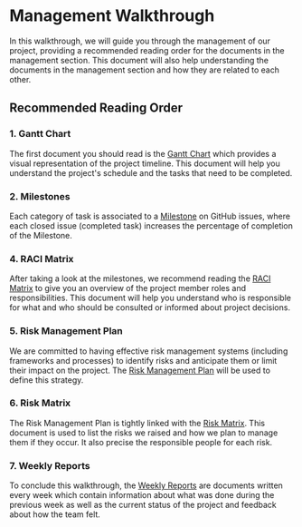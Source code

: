 # Management Walkthrough
In this walkthrough, we will guide you through the management of our project, providing a recommended reading order for the documents in the management section. This document will also help understanding the documents in the management section and how they are related to each other.

## Recommended Reading Order

### 1. Gantt Chart

The first document you should read is the [Gantt Chart](https://github.com/orgs/algosup/projects/24/views/6) which provides a visual representation of the project timeline. This document will help you understand the project's schedule and the tasks that need to be completed.

### 2. Milestones

Each category of task is associated to a [Milestone](https://github.com/algosup/2023-2024-project-4-sportshield-team-8/milestones) on GitHub issues, where each closed issue (completed task) increases the percentage of completion of the Milestone.

### 4. RACI Matrix

After taking a look at the milestones, we recommend reading the [RACI Matrix](https://github.com/algosup/2023-2024-project-4-sportshield-team-8/blob/Documents/documents/management/RACI.pdf) to give you an overview of the project member roles and responsibilities. This document will help you understand who is responsible for what and who should be consulted or informed about project decisions.

### 5. Risk Management Plan

We are committed to having effective risk management
systems (including frameworks and processes) to identify risks and anticipate them or limit their impact on the project. The [Risk Management Plan](https://github.com/algosup/2023-2024-project-4-sportshield-team-8/blob/Documents/documents/management/riskManagementPlan.md) will be used to define this strategy.

### 6. Risk Matrix

The Risk Management Plan is tightly linked with the [Risk Matrix](https://docs.google.com/spreadsheets/d/1QgjEpX6zDKX6CISM6p01qlBDyDhuG23k/edit?usp=sharing&ouid=106192134047636225563&rtpof=true&sd=true). This document is used to list the risks we raised and how we plan to manage them if they occur. It also precise the responsible people for each risk.

### 7. Weekly Reports

To conclude this walkthrough, the [Weekly Reports](https://github.com/algosup/2023-2024-project-4-sportshield-team-8/blob/Documents/documents/management/weeklyReports/) are documents written every week which contain information about what was done during the previous week as well as the current status of the project and feedback about how the team felt.











